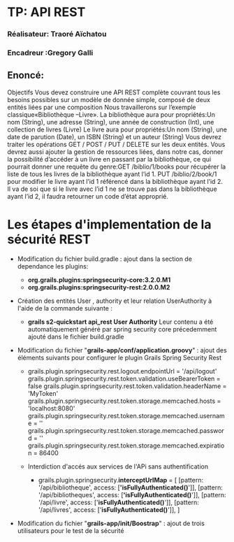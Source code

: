 # TP: API REST
 ### Réalisateur: Traoré Aïchatou
 ### Encadreur :Gregory Galli

 ## Enoncé:
Objectifs
Vous devez construire une API REST complète couvrant tous les besoins possibles sur un modèle de donnée
simple, composé de deux entités liées par une composition
Nous travaillerons sur l’exemple classique«Bibliothèque –Livre».
La bibliothèque aura pour propriétés:Un nom (String), une adresse (String), une année de construction (Int), une collection de livres (Livre)
Le livre aura pour propriétés:Un nom (String), une date de parution (Date), un ISBN (String) et un auteur (String)
Vous devrez traiter les opérations GET / POST / PUT / DELETE sur les deux entités.
Vous devrez aussi ajouter la gestion de ressources liées, dans notre cas, donner la possibilité d’accéder à un
livre en passant par la bibliothèque, ce qui pourrait donner une requête du genre:GET /biblio/1/books pour récupérer la liste de tous les livres de la bibliothèque ayant l’id 1.
PUT /biblio/2/book/1 pour modifier le livre ayant l’id 1 référencé dans la bibliothèque ayant l’id 2.
Il va de soi que si le livre avec l’id 1 ne se trouve pas dans la bibliothèque ayant l’id 2, il faudra retourner un code d’état approprié.

# Les étapes d'implementation de la sécurité REST
* Modification du fichier build.gradle : ajout dans la section de dependance les  plugins: 
    *  **org.grails.plugins:springsecurity-core:3.2.0.M1**
    *  **org.grails.plugins:springsecurity-rest:2.0.0.M2**
* Création des entités User , authority et leur relation UserAuthority à l'aide de la commande suivante :
    *  **grails s2-quickstart api_rest User Authority**
Leur contenu a été automatiquement généré par spring security core précedemment ajouté dans le fichier build.gradle
* Modification  du fichier "**grails-app/conf/application.groovy**" : ajout des éléments suivants pour configurer le plugin Grails Spring Security Rest
    * grails.plugin.springsecurity.rest.logout.endpointUrl = '/api/logout'
      grails.plugin.springsecurity.rest.token.validation.useBearerToken = false
      grails.plugin.springsecurity.rest.token.validation.headerName = 'MyToken'
      grails.plugin.springsecurity.rest.token.storage.memcached.hosts = 'localhost:8080'
      grails.plugin.springsecurity.rest.token.storage.memcached.username = ''
      grails.plugin.springsecurity.rest.token.storage.memcached.password = ''
      grails.plugin.springsecurity.rest.token.storage.memcached.expiration = 86400
    
    * Interdiction d'accés aux services de l'APi sans authentification
       * grails.plugin.springsecurity.**interceptUrlMap** = [
        [pattern: '/api/bibliotheque',    access: [**'isFullyAuthenticated()**']],
        [pattern: '/api/bibliotheques',    access: [**'isFullyAuthenticated()**']],
        [pattern: '/api/livre',    access: ['**isFullyAuthenticated()**']],
        [pattern: '/api/livres',    access: ['**isFullyAuthenticated()**']],
        ]
    
* Modification du fichier  "**grails-app/init/Boostrap**" : ajout de trois utilisateurs pour le test de la sécurité 

